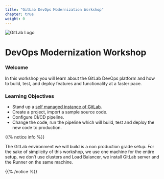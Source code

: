 ```yaml
---
title: "GitLab DevOps Modernization Workshop"
chapter: true
weight: 0
---
```


![GitLab Logo](/images/logo.png)
# DevOps Modernization Workshop

### Welcome

In this workshop you will learn about the GitLab DevOps platform and how to build, test, and deploy features and functionality at a faster pace.

### Learning Objectives
- Stand up a [self managed instance of GitLab](https://aws.amazon.com/marketplace/pp/B07SJ817DX).
- Create a project, import a sample source code.
- Configure CI/CD pipeline.
- Change the code, run the pipeline which will build, test and deploy the new code to production.

{{% notice info %}}
<p style='text-align: left;'>
The GitLab environment we will build is a non production grade setup. For the sake of simplicity of this workshop, we use one machine for the entire setup, we don’t use clusters and Load Balancer, we install GitLab server and the Runner on the same machine.
</p>
{{% /notice %}}
